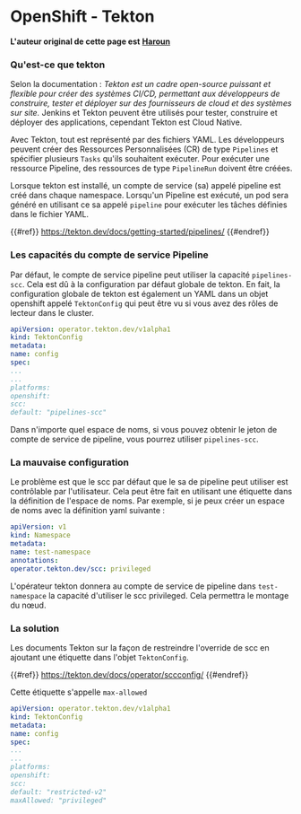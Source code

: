 # OpenShift - Tekton

**L'auteur original de cette page est** [**Haroun**](https://www.linkedin.com/in/haroun-al-mounayar-571830211)

### Qu'est-ce que tekton

Selon la documentation : _Tekton est un cadre open-source puissant et flexible pour créer des systèmes CI/CD, permettant aux développeurs de construire, tester et déployer sur des fournisseurs de cloud et des systèmes sur site._ Jenkins et Tekton peuvent être utilisés pour tester, construire et déployer des applications, cependant Tekton est Cloud Native.&#x20;

Avec Tekton, tout est représenté par des fichiers YAML. Les développeurs peuvent créer des Ressources Personnalisées (CR) de type `Pipelines` et spécifier plusieurs `Tasks` qu'ils souhaitent exécuter. Pour exécuter une ressource Pipeline, des ressources de type `PipelineRun` doivent être créées.

Lorsque tekton est installé, un compte de service (sa) appelé pipeline est créé dans chaque namespace. Lorsqu'un Pipeline est exécuté, un pod sera généré en utilisant ce sa appelé `pipeline` pour exécuter les tâches définies dans le fichier YAML.

{{#ref}}
https://tekton.dev/docs/getting-started/pipelines/
{{#endref}}

### Les capacités du compte de service Pipeline

Par défaut, le compte de service pipeline peut utiliser la capacité `pipelines-scc`. Cela est dû à la configuration par défaut globale de tekton. En fait, la configuration globale de tekton est également un YAML dans un objet openshift appelé `TektonConfig` qui peut être vu si vous avez des rôles de lecteur dans le cluster.
```yaml
apiVersion: operator.tekton.dev/v1alpha1
kind: TektonConfig
metadata:
name: config
spec:
...
...
platforms:
openshift:
scc:
default: "pipelines-scc"
```
Dans n'importe quel espace de noms, si vous pouvez obtenir le jeton de compte de service de pipeline, vous pourrez utiliser `pipelines-scc`.

### La mauvaise configuration

Le problème est que le scc par défaut que le sa de pipeline peut utiliser est contrôlable par l'utilisateur. Cela peut être fait en utilisant une étiquette dans la définition de l'espace de noms. Par exemple, si je peux créer un espace de noms avec la définition yaml suivante :
```yaml
apiVersion: v1
kind: Namespace
metadata:
name: test-namespace
annotations:
operator.tekton.dev/scc: privileged
```
L'opérateur tekton donnera au compte de service de pipeline dans `test-namespace` la capacité d'utiliser le scc privileged. Cela permettra le montage du nœud.

### La solution

Les documents Tekton sur la façon de restreindre l'override de scc en ajoutant une étiquette dans l'objet `TektonConfig`.

{{#ref}}
https://tekton.dev/docs/operator/sccconfig/
{{#endref}}

Cette étiquette s'appelle `max-allowed`&#x20;
```yaml
apiVersion: operator.tekton.dev/v1alpha1
kind: TektonConfig
metadata:
name: config
spec:
...
...
platforms:
openshift:
scc:
default: "restricted-v2"
maxAllowed: "privileged"
```

